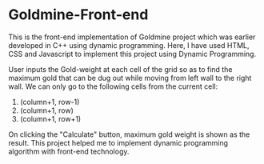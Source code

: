 # Goldmine-Front-end
This is the front-end implementation of Goldmine project which was earlier developed in C++ using dynamic programming. Here, I have used HTML, CSS and Javascript to implement this project using Dynamic Programming.

User inputs the Gold-weight at each cell of the grid so as to find the maximum gold that can be dug out while moving from left wall to the right wall.
We can only go to the following cells from the current cell:
1. (column+1, row-1)
2. (column+1, row)
3. (column+1, row+1)

On clicking the "Calculate" button, maximum gold weight is shown as the result. 
This project helped me to implement dynamic programming algorithm with front-end technology.
